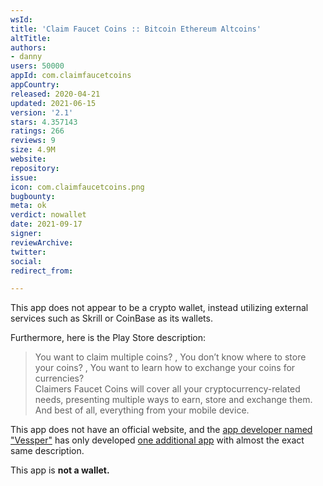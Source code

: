 ```yaml
---
wsId: 
title: 'Claim Faucet Coins :: Bitcoin Ethereum Altcoins'
altTitle: 
authors:
- danny
users: 50000
appId: com.claimfaucetcoins
appCountry: 
released: 2020-04-21
updated: 2021-06-15
version: '2.1'
stars: 4.357143
ratings: 266
reviews: 9
size: 4.9M
website: 
repository: 
issue: 
icon: com.claimfaucetcoins.png
bugbounty: 
meta: ok
verdict: nowallet
date: 2021-09-17
signer: 
reviewArchive: 
twitter: 
social: 
redirect_from: 

---
```


This app does not appear to be a crypto wallet, instead utilizing external services such as Skrill or CoinBase as its wallets.

Furthermore, here is the Play Store description:

> You want to claim multiple coins? , You don’t know where to store your coins? , You want to learn how to exchange your coins for currencies? <br>
Claimers Faucet Coins will cover all your cryptocurrency-related needs, presenting multiple ways to earn, store and exchange them. And best of all, everything from your mobile device.

This app does not have an official website, and the [app developer named "Vessper"](https://play.google.com/store/apps/developer?id=Vessper) has only developed [one additional app](https://play.google.com/store/apps/details?id=com.claimersmulticoins) with almost the exact same description.

This app is **not a wallet.**